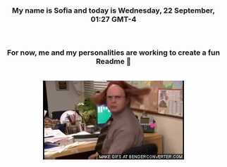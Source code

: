 


<div align="center">
<h3 >My name is Sofia and today is Wednesday, 22 September, 01:27 GMT-4</h3><br>
<h3 >For now, me and my personalities are working to create a fun Readme 👋
</h3><br>
<img src='img/dwight.gif' alt='working...'/>
</div>
